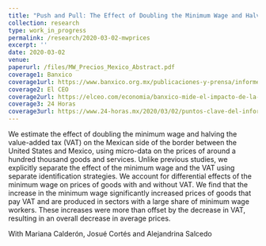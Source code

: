 ```yaml
---
title: "Push and Pull: The Effect of Doubling the Minimum Wage and Halving the VAT on Prices in Mexico"
collection: research
type: work_in_progress
permalink: /research/2020-03-02-mwprices
excerpt: ''
date: 2020-03-02
venue: 
paperurl: /files/MW_Precios_Mexico_Abstract.pdf
coverage1: Banxico
coverage1url: https://www.banxico.org.mx/publicaciones-y-prensa/informes-trimestrales/recuadros/%7B56780CA3-EBA3-4742-2582-A6DAF863F9DB%7D.pdf
coverage2: El CEO
coverage2url: https://elceo.com/economia/banxico-mide-el-impacto-de-la-recuperacion-del-salario-minimo-en-la-inflacion-este-es-el-resultado/
coverage3: 24 Horas
coverage3url: https://www.24-horas.mx/2020/03/02/puntos-clave-del-informe-trimestral-y-la-minuta-de-banxico/
---
```

We estimate the effect of doubling the minimum wage and halving the value-added tax (VAT) on the Mexican side of the border between
the United States and Mexico, using micro-data on the prices of around a hundred thousand goods and services. Unlike previous studies,
we explicitly separate the effect of the minimum wage and the VAT using separate identification strategies. We account for differential
effects of the minimum wage on prices of goods with and without VAT. We find that the increase in the minimum wage significantly increased
prices of goods that pay VAT and are produced in sectors with a large share of minimum wage workers. These increases were more than offset
by the decrease in VAT, resulting in an overall decrease in average prices.

With Mariana Calderón, Josué Cortés and Alejandrina Salcedo
